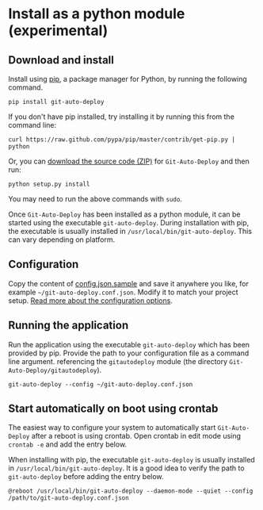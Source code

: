 # Install as a python module (experimental)

## Download and install

Install using [pip](http://www.pip-installer.org/en/latest/), a package manager for Python, by running the following command.

    pip install git-auto-deploy

If you don't have pip installed, try installing it by running this from the command
line:

    curl https://raw.github.com/pypa/pip/master/contrib/get-pip.py | python

Or, you can [download the source code
(ZIP)](https://github.com/olipo186/Git-Auto-Deploy/zipball/master "Git-Auto-Deploy
source code") for `Git-Auto-Deploy` and then run:

    python setup.py install

You may need to run the above commands with `sudo`.

Once ```Git-Auto-Deploy``` has been installed as a python module, it can be started using the executable ```git-auto-deploy```. During installation with pip, the executable is usually installed in ```/usr/local/bin/git-auto-deploy```. This can vary depending on platform.

## Configuration

Copy the content of [config.json.sample](./config.json.sample) and save it anywhere you like, for example ```~/git-auto-deploy.conf.json```. Modify it to match your project setup. [Read more about the configuration options](./docs/Configuration.md).
 [](./docs/Configuration.md)

## Running the application

Run the application using the executable ```git-auto-deploy``` which has been provided by pip. Provide the path to your configuration file as a command line argument.
 referencing the ```gitautodeploy``` module (the directory ```Git-Auto-Deploy/gitautodeploy```).

    git-auto-deploy --config ~/git-auto-deploy.conf.json

## Start automatically on boot using crontab

The easiest way to configure your system to automatically start ```Git-Auto-Deploy``` after a reboot is using crontab. Open crontab in edit mode using ```crontab -e``` and add the entry below.

When installing with pip, the executable ```git-auto-deploy``` is usually installed in ```/usr/local/bin/git-auto-deploy```. It is a good idea to verify the path to ```git-auto-deploy``` before adding the entry below.

    @reboot /usr/local/bin/git-auto-deploy --daemon-mode --quiet --config /path/to/git-auto-deploy.conf.json


